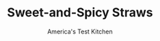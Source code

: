 ---
layout: ../../layouts/MarkdownPostLayout.astro
title: Sweet-and-Spicy Straws
author: America's Test Kitchen
pubDate: 2023-03-15
description: "Fancy gourmet shops sell cheese straws for top dollar. But you can make something even better at a fraction of the cost-and in just 20 minutes."
image_url: https://res.cloudinary.com/hksqkdlah/image/upload/ar_1:1,c_fill,dpr_2.0,f_auto,fl_lossy.progressive.strip_profile,g_faces:auto,q_auto:low,w_344/33926_sfs-homemade-cheese-straws-7
tags: ["Appetizers","Breads","Snacks"]
calories: 739
protein: 
carbohydrates: 5
fats: 
fiber: 
ingredients: ["1 sheet, frozen puff pastry (1/2 box), thawed on counter for 10 minutes","2 teaspoons, chili powder","1/8 teaspoon, ground cinnamon","1 tablespoon, sugar"]
serves: 14
time: ""
instructions: ["Adjust two oven racks to upper-middle and lower-middle positions and heat oven to 425 degrees. Line 2 baking sheets with parchment paper and set aside. Place puff pastry on sheet of parchment and sprinkle with 1 teaspoon chili powder, 1/16 teaspoon cinnamon, and 1/2 tablespoon sugar. Place another sheet of parchment over spices and, using rolling pin, press spices into dough by gently rolling pin back and forth. Without removing parchment, carefully flip dough over, spice-side down. Remove top layer of parchment and sprinkle pastry with remaining chili powder, cinnamon, and sugar. Cover pastry with parchment and continue to roll out, if necessary, to form 10 1/2-inch square.","Remove top sheet of parchment and, using sharp knife or pizza cutter, cut dough into fourteen 3/4-inch-wide strips. Holding each end, gently twist strips of dough in opposite direction and transfer to parchment-lined baking sheets, spacing strips about 1 inch apart.","Bake immediately, until fully puffed and golden brown, about 10 minutes, reversing positions of baking sheets from top to bottom halfway through baking time. Cool on wire rack for 5 minutes before serving."]
nutrition: ["12 mg Potassium","6 mg Phosphorus","2 mg Calcium","1 mg Magnesium","32 mg Sodium","3 g Fat","1 g Monounsaturated","5 µg Folic acid","1 µg Folate (food)","1 µg Vitamin K","5 g Carbs","10 µg Folate equivalent (total)","5 µg Vitamin A","52 kcal Energy","739 calories"]
notes: "Pepperidge Farm Puff Pastry, sold in the supermarket freezer case, works well with this recipe. Thaw the puff pastry on the counter as you preheat the oven and measure the spices. This recipe requires parchment paper, available next to the plastic wrap in the market. Completely cooled straws can be stored in an air-tight container at room temperature for up to 3 days--but they wont last that long."
---